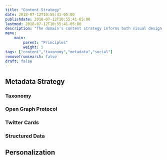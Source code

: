 ```yaml
---
title: "Content Strategy"
date: 2018-07-12T10:55:41-05:00
publishdate: 2018-07-12T10:55:41-05:00
lastmod: 2018-07-12T10:55:41-05:00 
description: "The domain's content strategy informs both visual design and user experience considerations and is focused on providing the right content to the right person at the right time and for the right reasons."
menu: 
    main:
        parent: "Principles"
        weight: 5
tags: ["content","taxonomy","metadata","social"]
removefromsearch: false
draft: false
---
```


## Metadata Strategy



### Taxonomy


### Open Graph Protocol


### Twitter Cards


### Structured Data


## Personalization



